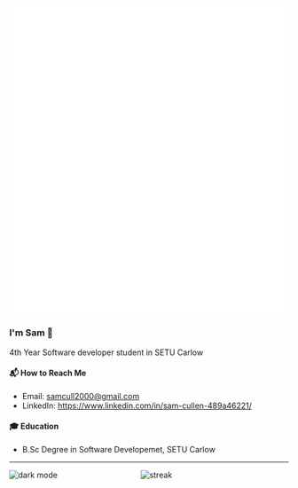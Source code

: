 [![Metrics](/github-metrics.svg)](#)
### I'm Sam 👋

4th Year Software developer student in SETU Carlow 

#### 📬 How to Reach Me
- Email: samcull2000@gmail.com
- LinkedIn: https://www.linkedin.com/in/sam-cullen-489a46221/

#### 🎓 Education
- B.Sc Degree in Software Developemet, SETU Carlow
---
<img alt = "dark mode"  align="left" width="47%" src="https://github-readme-stats.vercel.app/api?username=SamCull&show_icons=true&theme=dark#gh-dark-mode-only"/>

<img alt ="streak" align="left" width="45%" src = "https://github-readme-streak-stats.herokuapp.com/?user=SamCull&theme=dark#gh-dark-mode-only"/>


